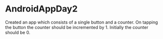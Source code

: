 # AndroidAppDay2
Created an app which consists of a single button and a counter. 
On tapping the button the counter should be incremented by 1. 
Initially the counter should be 0. 
